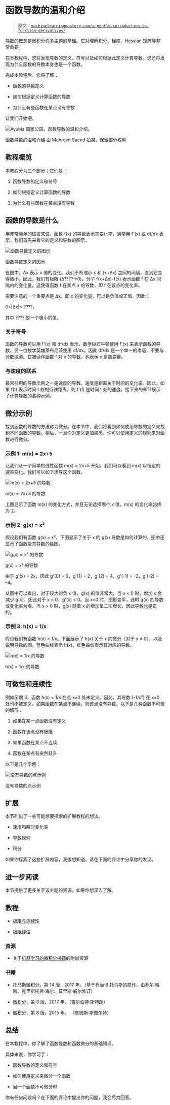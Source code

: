 # 函数导数的温和介绍

> 原文：[`machinelearningmastery.com/a-gentle-introduction-to-function-derivatives/`](https://machinelearningmastery.com/a-gentle-introduction-to-function-derivatives/)

导数的概念是微积分许多主题的基础。它对理解积分、梯度、Hessian 矩阵等非常重要。

在本教程中，您将发现导数的定义、符号以及如何根据此定义计算导数。您还将发现为什么函数的导数本身也是一个函数。

完成本教程后，您将了解：

+   函数的导数定义

+   如何根据定义计算函数的导数

+   为什么有些函数在某点没有导数

让我们开始吧。

![Ayubia 国家公园。函数导数的温和介绍。](https://machinelearningmastery.com/wp-content/uploads/2021/06/IMG_5405-2-scaled.jpg)

函数导数的温和介绍 由 Mehreen Saeed 拍摄，保留部分权利

## 教程概览

本教程分为三个部分；它们是：

1.  函数导数的定义和符号

1.  如何根据定义计算函数的导数

1.  为什么有些函数在某点没有导数

## 函数的导数是什么

用非常简单的语言来说，函数 f(x) 的导数表示其变化率，通常用 f'(x) 或 df/dx 表示。我们首先来看它的定义和导数的图示。

![函数导数定义的图示](https://machinelearningmastery.com/wp-content/uploads/2021/06/derivDef.png)

函数导数定义的图示

在图中，Δx 表示 x 值的变化。我们不断缩小 x 和 (x+Δx) 之间的间隔，直到它变得微小。因此，我们有极限 (Δ????→0)。分子 f(x+Δx)-f(x) 表示函数 f 在 Δx 间隔内的变化量。这使得函数 f 在某点 x 的导数，即 f 在该点的变化率。

需要注意的一个重要点是 Δx，即 x 的变化量，可以是负值或正值。因此：

0<|Δx|< ????，

其中 ???? 是一个极小的值。

### 关于符号

函数的导数可以用 f'(x) 和 df/dx 表示。数学巨匠牛顿使用 f'(x) 来表示函数的导数。另一位数学英雄莱布尼茨使用 df/dx。因此 df/dx 是一个单一的术语，不要与分数混淆。它被读作函数 f 对 x 的导数，也表示 x 是自变量。

### 与速度的联系

最常引用的导数示例之一是速度的导数。速度是距离关于时间的变化率。因此，如果 f(t) 表示时间 t 处的行驶距离，则 f'(t) 是时间 t 处的速度。接下来的章节展示了计算导数的各种示例。

## 微分示例

找到函数的导数的方法称为微分。在本节中，我们将看到如何使用导数的定义来找到不同函数的导数。稍后，一旦你对定义更加熟悉，你可以使用定义的规则来对函数进行微分。

### 示例 1: m(x) = 2x+5

让我们从一个简单的线性函数 m(x) = 2x+5 开始。我们可以看到 m(x) 以恒定的速率变化。我们可以如下求导这个函数。

![m(x) = 2x+5 的导数](https://machinelearningmastery.com/wp-content/uploads/2021/06/mx.png)

m(x) = 2x+5 的导数

上图显示了函数 m(x) 的变化方式，并且无论选择哪个 x 值，m(x) 的变化率始终为 2。

### 示例 2: g(x) = x²

假设我们有函数 g(x) = x²。下图显示了关于 x 的 g(x) 导数是如何计算的。图中还显示了函数及其导数的绘图。

![g(x) = x² 的导数](https://machinelearningmastery.com/wp-content/uploads/2021/06/gx.png)

g(x) = x² 的导数

由于 g'(x) = 2x，因此 g'(0) = 0，g'(1) = 2，g'(2) = 4，g'(-1) = -2，g'(-2) = -4。

从图中可以看出，对于较大的负 x 值，g(x) 的值非常大。当 x < 0 时，增加 x 会减少 g(x)，因此对于 x < 0，g'(x) < 0。当 x=0 时，图形变平，此时 g(x) 的导数或变化率为零。当 x > 0 时，g(x) 随着 x 的增加呈二次增长，因此导数也是正的。

### 示例 3: h(x) = 1/x

假设我们有函数 h(x) = 1/x。下面展示了 h(x) 关于 x 的微分（对于 x ≠ 0），以及说明导数的图。蓝色曲线表示 h(x)，红色曲线表示其对应的导数。

![h(x) = 1/x 的导数](https://machinelearningmastery.com/wp-content/uploads/2021/06/hx.png)

h(x) = 1/x 的导数

## 可微性和连续性

例如示例 3，函数 h(x) = 1/x 在点 x=0 处未定义。因此，其导数 (-1/x²) 在 x=0 处也不被定义。如果函数在某点不连续，则该点没有导数。以下是几种函数不可微的情形：

1.  如果在某一点函数没有定义

1.  函数在该点没有极限

1.  如果函数在某点不连续

1.  函数在某点有突然跃升

以下是几个示例：

![没有导数的点示例](https://machinelearningmastery.com/wp-content/uploads/2021/06/noDeriv.png)

没有导数的点示例

## 扩展

本节列出了一些可能想要探索的扩展教程的想法。

+   速度和瞬时变化率

+   导数规则

+   积分

如果你探索了这些扩展内容，我很想知道。请在下面的评论中分享你的发现。

## 进一步阅读

本节提供了更多关于该主题的资源，如果你想深入了解。

## 教程

+   [极限与连续性](https://machinelearningmastery.com/a-gentle-introduction-to-limits-and-continuity)

+   [极限评估](https://machinelearningmastery.com/a-gentle-introduction-to-evaluating-limits)

### 资源

+   关于[机器学习的微积分书籍](https://machinelearningmastery.com/calculus-books-for-machine-learning/)的附加资源

### 书籍

+   [托马斯微积分](https://amzn.to/35Yeolv)，第 14 版，2017 年。（基于乔治·B·托马斯的原作，由乔尔·哈斯、克里斯托弗·海尔、莫里斯·威尔修订）

+   [微积分](https://www.amazon.com/Calculus-3rd-Gilbert-Strang/dp/0980232759/ref=as_li_ss_tl?dchild=1&keywords=Gilbert+Strang+calculus&qid=1606171602&s=books&sr=1-1&linkCode=sl1&tag=inspiredalgor-20&linkId=423b93db012f7cc6bb92cb7494a3095f&language=en_US)，第 3 版，2017 年。（吉尔伯特·斯特朗）

+   [微积分](https://amzn.to/3kS9I52)，第 8 版，2015 年。 （詹姆斯·斯图尔特）

## 总结

在本教程中，你了解了函数导数和函数微分的基础知识。

具体来说，你学习了：

+   函数导数的定义和符号

+   如何使用定义来微分一个函数

+   当一个函数不可微分时

你有任何问题吗？在下面的评论中提出你的问题，我会尽力回答。
